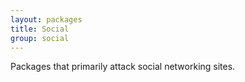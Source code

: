 ```yaml
---
layout: packages
title: Social
group: social
---
```


Packages that primarily attack social networking sites.